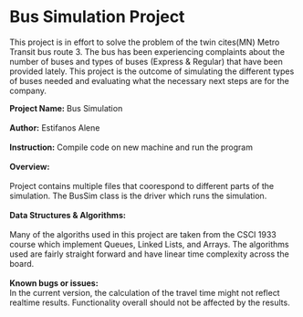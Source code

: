 # Bus Simulation Project

This project is in effort to solve the problem of the twin cites(MN) Metro Transit bus route 3.
The bus has been experiencing complaints about the number of buses and types of buses (Express & Regular) that
have been provided lately. This project is the outcome of simulating the different types of buses needed and evaluating
what the necessary next steps are for the company.

**Project Name:** Bus Simulation <br/>  
**Author:** Estifanos Alene <br/>  
**Instruction:** Compile code on new machine and run the program <br/>  
**Overview:** <br/>  
Project contains multiple files that coorespond to different parts of the simulation. The BusSim class is the driver which runs the simulation. <br/>  
**Data Structures & Algorithms:** <br/>  
Many of the algoriths used in this project are taken from the
CSCI 1933 course which implement Queues, Linked Lists, and Arrays.
The algorithms used are fairly straight forward and have linear time complexity across the board. <br/>  
**Known bugs or issues:** <br/> In the current version, the calculation of the travel time might not reflect realtime results. Functionality overall should not be affected by the results.
